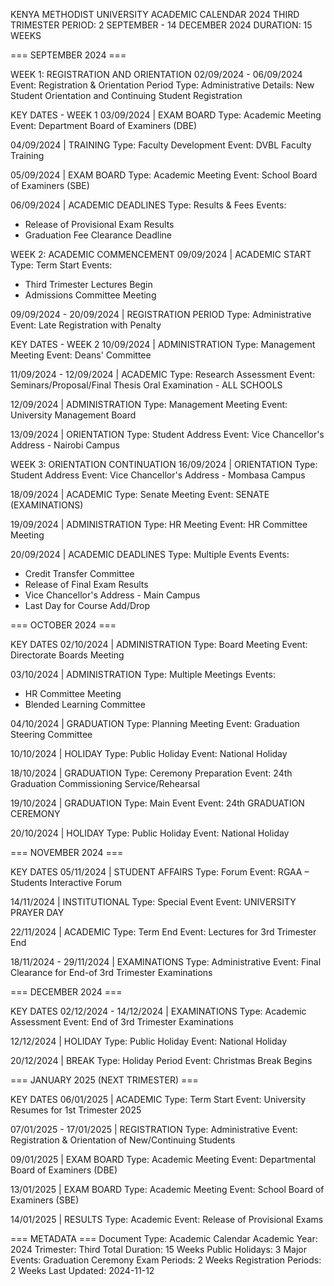 KENYA METHODIST UNIVERSITY
ACADEMIC CALENDAR 2024
THIRD TRIMESTER
PERIOD: 2 SEPTEMBER - 14 DECEMBER 2024
DURATION: 15 WEEKS

=== SEPTEMBER 2024 ===

WEEK 1: REGISTRATION AND ORIENTATION
02/09/2024 - 06/09/2024
Event: Registration & Orientation Period
Type: Administrative
Details: New Student Orientation and Continuing Student Registration

KEY DATES - WEEK 1
03/09/2024 | EXAM BOARD
Type: Academic Meeting
Event: Department Board of Examiners (DBE)

04/09/2024 | TRAINING
Type: Faculty Development
Event: DVBL Faculty Training

05/09/2024 | EXAM BOARD
Type: Academic Meeting
Event: School Board of Examiners (SBE)

06/09/2024 | ACADEMIC DEADLINES
Type: Results & Fees
Events:
- Release of Provisional Exam Results
- Graduation Fee Clearance Deadline

WEEK 2: ACADEMIC COMMENCEMENT
09/09/2024 | ACADEMIC START
Type: Term Start
Events:
- Third Trimester Lectures Begin
- Admissions Committee Meeting

09/09/2024 - 20/09/2024 | REGISTRATION PERIOD
Type: Administrative
Event: Late Registration with Penalty

KEY DATES - WEEK 2
10/09/2024 | ADMINISTRATION
Type: Management Meeting
Event: Deans' Committee

11/09/2024 - 12/09/2024 | ACADEMIC
Type: Research Assessment
Event: Seminars/Proposal/Final Thesis Oral Examination - ALL SCHOOLS

12/09/2024 | ADMINISTRATION
Type: Management Meeting
Event: University Management Board

13/09/2024 | ORIENTATION
Type: Student Address
Event: Vice Chancellor's Address - Nairobi Campus

WEEK 3: ORIENTATION CONTINUATION
16/09/2024 | ORIENTATION
Type: Student Address
Event: Vice Chancellor's Address - Mombasa Campus

18/09/2024 | ACADEMIC
Type: Senate Meeting
Event: SENATE (EXAMINATIONS)

19/09/2024 | ADMINISTRATION
Type: HR Meeting
Event: HR Committee Meeting

20/09/2024 | ACADEMIC DEADLINES
Type: Multiple Events
Events:
- Credit Transfer Committee
- Release of Final Exam Results
- Vice Chancellor's Address - Main Campus
- Last Day for Course Add/Drop

=== OCTOBER 2024 ===

KEY DATES
02/10/2024 | ADMINISTRATION
Type: Board Meeting
Event: Directorate Boards Meeting

03/10/2024 | ADMINISTRATION
Type: Multiple Meetings
Events:
- HR Committee Meeting
- Blended Learning Committee

04/10/2024 | GRADUATION
Type: Planning Meeting
Event: Graduation Steering Committee

10/10/2024 | HOLIDAY
Type: Public Holiday
Event: National Holiday

18/10/2024 | GRADUATION
Type: Ceremony Preparation
Event: 24th Graduation Commissioning Service/Rehearsal

19/10/2024 | GRADUATION
Type: Main Event
Event: 24th GRADUATION CEREMONY

20/10/2024 | HOLIDAY
Type: Public Holiday
Event: National Holiday

=== NOVEMBER 2024 ===

KEY DATES
05/11/2024 | STUDENT AFFAIRS
Type: Forum
Event: RGAA – Students Interactive Forum

14/11/2024 | INSTITUTIONAL
Type: Special Event
Event: UNIVERSITY PRAYER DAY

22/11/2024 | ACADEMIC
Type: Term End
Event: Lectures for 3rd Trimester End

18/11/2024 - 29/11/2024 | EXAMINATIONS
Type: Administrative
Event: Final Clearance for End-of 3rd Trimester Examinations

=== DECEMBER 2024 ===

KEY DATES
02/12/2024 - 14/12/2024 | EXAMINATIONS
Type: Academic Assessment
Event: End of 3rd Trimester Examinations

12/12/2024 | HOLIDAY
Type: Public Holiday
Event: National Holiday

20/12/2024 | BREAK
Type: Holiday Period
Event: Christmas Break Begins

=== JANUARY 2025 (NEXT TRIMESTER) ===

KEY DATES
06/01/2025 | ACADEMIC
Type: Term Start
Event: University Resumes for 1st Trimester 2025

07/01/2025 - 17/01/2025 | REGISTRATION
Type: Administrative
Event: Registration & Orientation of New/Continuing Students

09/01/2025 | EXAM BOARD
Type: Academic Meeting
Event: Departmental Board of Examiners (DBE)

13/01/2025 | EXAM BOARD
Type: Academic Meeting
Event: School Board of Examiners (SBE)

14/01/2025 | RESULTS
Type: Academic
Event: Release of Provisional Exams

=== METADATA ===
Document Type: Academic Calendar
Academic Year: 2024
Trimester: Third
Total Duration: 15 Weeks
Public Holidays: 3
Major Events: Graduation Ceremony
Exam Periods: 2 Weeks
Registration Periods: 2 Weeks
Last Updated: 2024-11-12